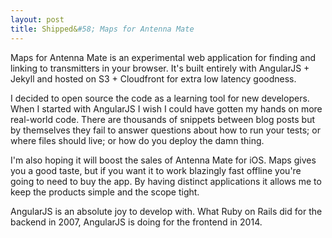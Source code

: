 ```yaml
---
layout: post
title: Shipped&#58; Maps for Antenna Mate
---
```


Maps for Antenna Mate is an experimental web application for finding and linking to transmitters in your browser. It's built entirely with AngularJS + Jekyll and hosted on S3 + Cloudfront for extra low latency goodness.

I decided to open source the code as a learning tool for new developers. When I started with AngularJS I wish I could have gotten my hands on more real-world code. There are thousands of snippets between blog posts but by themselves they fail to answer questions about how to run your tests; or where files should live; or how do you deploy the damn thing.

I'm also hoping it will boost the sales of Antenna Mate for iOS. Maps gives you a good taste, but if you want it to work blazingly fast offline you're going to need to buy the app. By having distinct applications it allows me to keep the products simple and the scope tight.

AngularJS is an absolute joy to develop with. What Ruby on Rails did for the backend in 2007, AngularJS is doing for the frontend in 2014.

